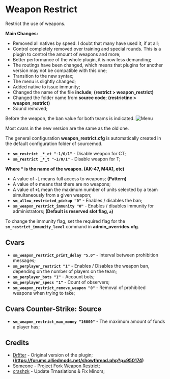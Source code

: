 # Weapon Restrict
Restrict the use of weapons.

**Main Changes:**
- Removed all natives by speed. I doubt that many have used it, if at all;
- Control completely removed over training and special rounds. This is a plugin to control the amount of weapons and more;
- Better performance of the whole plugin, it is now less demanding;
- The routings have been changed, which means that plugins for another version may not be compatible with this one;
- Transition to the new syntax;
- The menu is slightly changed;
- Added native to issue immunity;
- Changed the name of the file **include**; **(restrict > weapon_restrict)**
- Changed the folder name from **source code**; **(restrictinc > weapon_restrict)**
- Sound removed;

Before the weapon, the ban value for both teams is indicated.
![Menu](http://hlmod.ru/attachments/upload_2017-10-9_22-34-34-png.26198)

Most cvars in the new version are the same as the old one.

The general configuration **weapon_restrict.cfg** is automatically created in the default configuration folder of sourcemod.

- **`sm_restrict _*_ct "-1/0/1"`** - Disable weapon for CT;
- **`sm_restrict _*_t "-1/0/1"`** - Disable weapon for T;

**Where * is the name of the weapon. (AK-47, M4A1, etc)**

- A value of **`-1`** means full access to weapons; **(Pattern)**
- A value of **`0`** means that there are no weapons;
- A value of **`+1`** mean the maximum number of units selected by a team simultaneously from a given weapon;
- **`sm_allow_restricted_pickup "0"`** - Enables / disables the ban;
- **`sm_weapon_restrict_immunity "0"`** - Enables / disables immunity for administrators; **(Default is reserved slot flag, **`a`**)**

To change the immunity flag, set the required flag for the **`sm_restrict_immunity_level`** command in **admin_overrides.cfg**.

## Cvars
- **`sm_weapon_restrict_print_delay "5.0"`** - Interval between prohibition messages;
- **`sm_perplayer_restrict "1"`** - Enables / Disables the weapon ban, depending on the number of players on the team;
- **`sm_perplayer_bots "1"`** - Account bots;
- **`sm_perplayer_specs "1"`** - Count of observers;
- **`sm_weapon_restrict_remove_weapon "0"`** - Removal of prohibited weapons when trying to take;

## Cvars Counter-Strike: Source
- **`sm_weapon_restrict_max_money "16000"`** - The maximum amount of funds a player has;

## Credits
- [Dr!fter](https://forums.alliedmods.net/showthread.php?p=950174) - Original version of the plugin; **(https://forums.alliedmods.net/showthread.php?p=950174)**
- [Someone](https://github.com/SomethingFromSomewhere) - Project Fork [Weapon Restrict](https://github.com/SomethingFromSomewhere/Weapon-Restrict-Forked);
- [crashzk](https://github.com/crashzk) - Update Trnaslations & Fix Minors;
